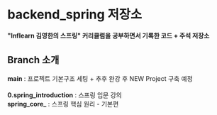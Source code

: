 # backend_spring 저장소
<strong>"Inflearn 김영한의 스프링" 커리큘럼을 공부하면서 기록한 코드 + 주석 저장소</strong> <br>

## Branch 소개 

<strong>main</strong> : 프로젝트 기본구조 세팅 + 추후 완강 후 NEW Project 구축 예정 <br> <br>
<strong>0.spring_introduction</strong> : 스프링 입문 강의 <br> 
<strong>spring_core_</strong> : 스프링 핵심 원리 - 기본편 
